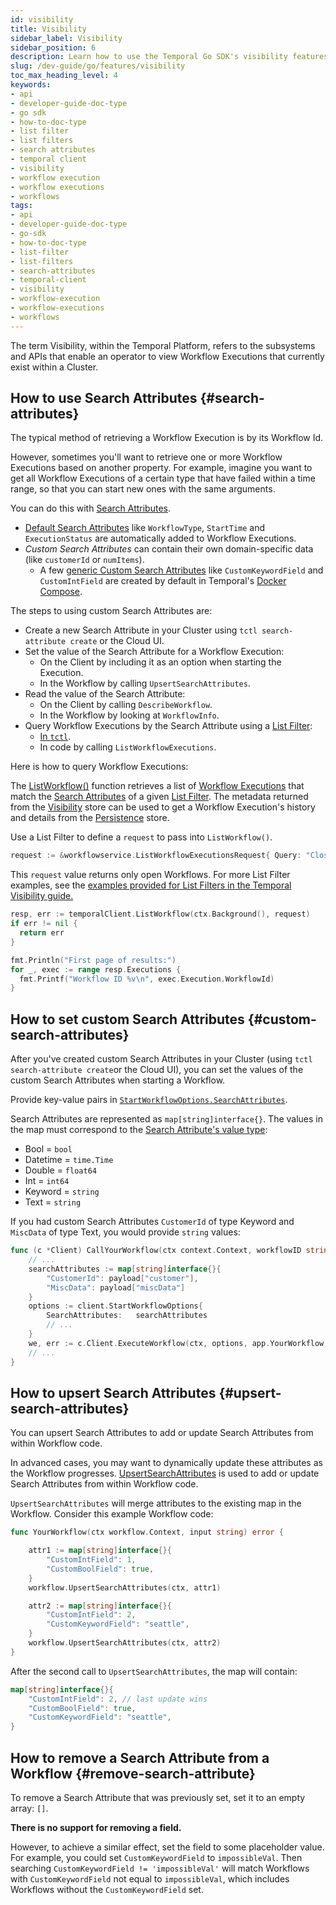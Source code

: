 ```yaml
---
id: visibility
title: Visibility
sidebar_label: Visibility
sidebar_position: 6
description: Learn how to use the Temporal Go SDK's visibility features.
slug: /dev-guide/go/features/visibility
toc_max_heading_level: 4
keywords:
- api
- developer-guide-doc-type
- go sdk
- how-to-doc-type
- list filter
- list filters
- search attributes
- temporal client
- visibility
- workflow execution
- workflow executions
- workflows
tags:
- api
- developer-guide-doc-type
- go-sdk
- how-to-doc-type
- list-filter
- list-filters
- search-attributes
- temporal-client
- visibility
- workflow-execution
- workflow-executions
- workflows
---
```


<!-- THIS FILE IS GENERATED. DO NOT EDIT THIS FILE DIRECTLY -->

The term Visibility, within the Temporal Platform, refers to the subsystems and APIs that enable an operator to view Workflow Executions that currently exist within a Cluster.

## How to use Search Attributes {#search-attributes}

The typical method of retrieving a Workflow Execution is by its Workflow Id.

However, sometimes you'll want to retrieve one or more Workflow Executions based on another property. For example, imagine you want to get all Workflow Executions of a certain type that have failed within a time range, so that you can start new ones with the same arguments.

You can do this with [Search Attributes](/visibility#search-attribute).

- [Default Search Attributes](/visibility#default-search-attributes) like `WorkflowType`, `StartTime` and `ExecutionStatus` are automatically added to Workflow Executions.
- _Custom Search Attributes_ can contain their own domain-specific data (like `customerId` or `numItems`).
  - A few [generic Custom Search Attributes](/visibility#custom-search-attributes) like `CustomKeywordField` and `CustomIntField` are created by default in Temporal's [Docker Compose](https://github.com/temporalio/docker-compose).

The steps to using custom Search Attributes are:

- Create a new Search Attribute in your Cluster using `tctl search-attribute create` or the Cloud UI.
- Set the value of the Search Attribute for a Workflow Execution:
  - On the Client by including it as an option when starting the Execution.
  - In the Workflow by calling `UpsertSearchAttributes`.
- Read the value of the Search Attribute:
  - On the Client by calling `DescribeWorkflow`.
  - In the Workflow by looking at `WorkflowInfo`.
- Query Workflow Executions by the Search Attribute using a [List Filter](/visibility#list-filter):
  - [In `tctl`](/tctl-v1/workflow#list).
  - In code by calling `ListWorkflowExecutions`.

Here is how to query Workflow Executions:

The [ListWorkflow()](https://pkg.go.dev/go.temporal.io/sdk/client#Client.ListWorkflow) function retrieves a list of [Workflow Executions](/workflows#workflow-execution) that match the [Search Attributes](/visibility#search-attribute) of a given [List Filter](/visibility#list-filter).
The metadata returned from the [Visibility](/clusters#visibility) store can be used to get a Workflow Execution's history and details from the [Persistence](/clusters#persistence) store.

Use a List Filter to define a `request` to pass into `ListWorkflow()`.

```go
request := &workflowservice.ListWorkflowExecutionsRequest{ Query: "CloseTime = missing" }
```

This `request` value returns only open Workflows.
For more List Filter examples, see the [examples provided for List Filters in the Temporal Visibility guide.](/visibility#list-filter-examples)

```go
resp, err := temporalClient.ListWorkflow(ctx.Background(), request)
if err != nil {
  return err
}

fmt.Println("First page of results:")
for _, exec := range resp.Executions {
  fmt.Printf("Workflow ID %v\n", exec.Execution.WorkflowId)
}
```

## How to set custom Search Attributes {#custom-search-attributes}

After you've created custom Search Attributes in your Cluster (using `tctl search-attribute create`or the Cloud UI), you can set the values of the custom Search Attributes when starting a Workflow.

Provide key-value pairs in [`StartWorkflowOptions.SearchAttributes`](https://pkg.go.dev/go.temporal.io/sdk/internal#StartWorkflowOptions).

Search Attributes are represented as `map[string]interface{}`.
The values in the map must correspond to the [Search Attribute's value type](/visibility#types):

- Bool = `bool`
- Datetime = `time.Time`
- Double = `float64`
- Int = `int64`
- Keyword = `string`
- Text = `string`

If you had custom Search Attributes `CustomerId` of type Keyword and `MiscData` of type Text, you would provide `string` values:

```go
func (c *Client) CallYourWorkflow(ctx context.Context, workflowID string, payload map[string]interface{}) error {
    // ...
    searchAttributes := map[string]interface{}{
        "CustomerId": payload["customer"],
        "MiscData": payload["miscData"]
    }
    options := client.StartWorkflowOptions{
        SearchAttributes:   searchAttributes
        // ...
    }
    we, err := c.Client.ExecuteWorkflow(ctx, options, app.YourWorkflow, payload)
    // ...
}
```

## How to upsert Search Attributes {#upsert-search-attributes}

You can upsert Search Attributes to add or update Search Attributes from within Workflow code.

In advanced cases, you may want to dynamically update these attributes as the Workflow progresses.
[UpsertSearchAttributes](https://pkg.go.dev/go.temporal.io/sdk/workflow#UpsertSearchAttributes) is used to add or update Search Attributes from within Workflow code.

`UpsertSearchAttributes` will merge attributes to the existing map in the Workflow.
Consider this example Workflow code:

```go
func YourWorkflow(ctx workflow.Context, input string) error {

    attr1 := map[string]interface{}{
        "CustomIntField": 1,
        "CustomBoolField": true,
    }
    workflow.UpsertSearchAttributes(ctx, attr1)

    attr2 := map[string]interface{}{
        "CustomIntField": 2,
        "CustomKeywordField": "seattle",
    }
    workflow.UpsertSearchAttributes(ctx, attr2)
}
```

After the second call to `UpsertSearchAttributes`, the map will contain:

```go
map[string]interface{}{
    "CustomIntField": 2, // last update wins
    "CustomBoolField": true,
    "CustomKeywordField": "seattle",
}
```

## How to remove a Search Attribute from a Workflow {#remove-search-attribute}

To remove a Search Attribute that was previously set, set it to an empty array: `[]`.

**There is no support for removing a field.**

However, to achieve a similar effect, set the field to some placeholder value.
For example, you could set `CustomKeywordField` to `impossibleVal`.
Then searching `CustomKeywordField != 'impossibleVal'` will match Workflows with `CustomKeywordField` not equal to `impossibleVal`, which includes Workflows without the `CustomKeywordField` set.
